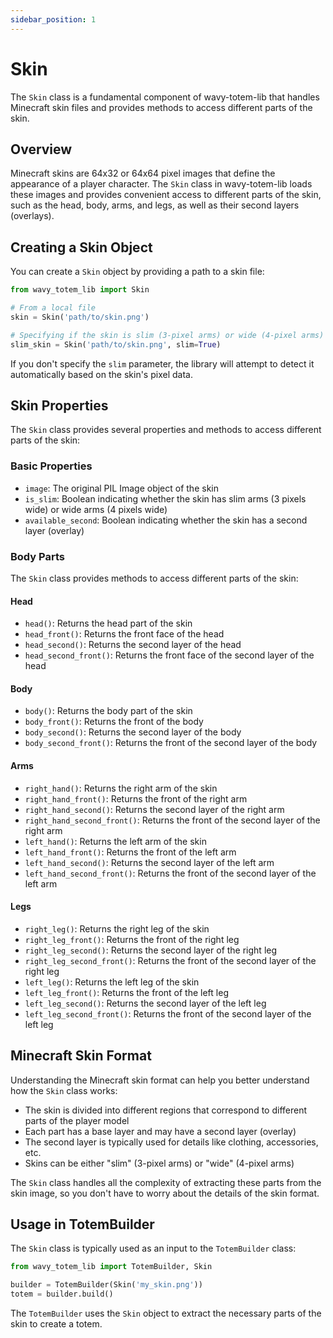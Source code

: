 ```yaml
---
sidebar_position: 1
---
```


# Skin

The `Skin` class is a fundamental component of wavy-totem-lib that handles Minecraft skin files and provides methods to access different parts of the skin.

## Overview

Minecraft skins are 64x32 or 64x64 pixel images that define the appearance of a player character. The `Skin` class in wavy-totem-lib loads these images and provides convenient access to different parts of the skin, such as the head, body, arms, and legs, as well as their second layers (overlays).

## Creating a Skin Object

You can create a `Skin` object by providing a path to a skin file:

```python
from wavy_totem_lib import Skin

# From a local file
skin = Skin('path/to/skin.png')

# Specifying if the skin is slim (3-pixel arms) or wide (4-pixel arms)
slim_skin = Skin('path/to/skin.png', slim=True)
```

If you don't specify the `slim` parameter, the library will attempt to detect it automatically based on the skin's pixel data.

## Skin Properties

The `Skin` class provides several properties and methods to access different parts of the skin:

### Basic Properties

- `image`: The original PIL Image object of the skin
- `is_slim`: Boolean indicating whether the skin has slim arms (3 pixels wide) or wide arms (4 pixels wide)
- `available_second`: Boolean indicating whether the skin has a second layer (overlay)

### Body Parts

The `Skin` class provides methods to access different parts of the skin:

#### Head

- `head()`: Returns the head part of the skin
- `head_front()`: Returns the front face of the head
- `head_second()`: Returns the second layer of the head
- `head_second_front()`: Returns the front face of the second layer of the head

#### Body

- `body()`: Returns the body part of the skin
- `body_front()`: Returns the front of the body
- `body_second()`: Returns the second layer of the body
- `body_second_front()`: Returns the front of the second layer of the body

#### Arms

- `right_hand()`: Returns the right arm of the skin
- `right_hand_front()`: Returns the front of the right arm
- `right_hand_second()`: Returns the second layer of the right arm
- `right_hand_second_front()`: Returns the front of the second layer of the right arm
- `left_hand()`: Returns the left arm of the skin
- `left_hand_front()`: Returns the front of the left arm
- `left_hand_second()`: Returns the second layer of the left arm
- `left_hand_second_front()`: Returns the front of the second layer of the left arm

#### Legs

- `right_leg()`: Returns the right leg of the skin
- `right_leg_front()`: Returns the front of the right leg
- `right_leg_second()`: Returns the second layer of the right leg
- `right_leg_second_front()`: Returns the front of the second layer of the right leg
- `left_leg()`: Returns the left leg of the skin
- `left_leg_front()`: Returns the front of the left leg
- `left_leg_second()`: Returns the second layer of the left leg
- `left_leg_second_front()`: Returns the front of the second layer of the left leg

## Minecraft Skin Format

Understanding the Minecraft skin format can help you better understand how the `Skin` class works:

- The skin is divided into different regions that correspond to different parts of the player model
- Each part has a base layer and may have a second layer (overlay)
- The second layer is typically used for details like clothing, accessories, etc.
- Skins can be either "slim" (3-pixel arms) or "wide" (4-pixel arms)

The `Skin` class handles all the complexity of extracting these parts from the skin image, so you don't have to worry about the details of the skin format.

## Usage in TotemBuilder

The `Skin` class is typically used as an input to the `TotemBuilder` class:

```python
from wavy_totem_lib import TotemBuilder, Skin

builder = TotemBuilder(Skin('my_skin.png'))
totem = builder.build()
```

The `TotemBuilder` uses the `Skin` object to extract the necessary parts of the skin to create a totem.